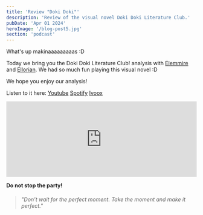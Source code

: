 ```yaml
---
title: 'Review "Doki Doki"'
description: 'Review of the visual novel Doki Doki Literature Club.'
pubDate: 'Apr 01 2024'
heroImage: '/blog-post5.jpg'
section: 'podcast'
---
```


What's up makinaaaaaaaaas :D

Today we bring you the Doki Doki Literature Club! analysis with <a href="https://www.instagram.com/elemmire1988?utm_source=qr&igsh=MWgwcm84ZmxwaDVmYQ%3D%3D" target="_blank">Elemmire</a> and <a href="https://www.ellorian.es" target="_blank">Ellorian</a>. We had so much fun playing this visual novel :D

We hope you enjoy our analysis!

Listen to it here:
<a href="https://www.youtube.com/watch?v=UC8MaZ3E30g" target="_blank">Youtube</a>
<a href="https://open.spotify.com/episode/1Rmxq8mva4I5iEPXSQUVGV?si=qJcFgt57Q7i_Ohp2uw7SKA" target="_blank">Spotify</a>
<a href="https://go.ivoox.com/rf/126787537" target="_blank">Ivoox</a>

<iframe src="https://www.ivoox.com/player_ej_126787537_6_1.html?c1=60739f" width="100%" height="200" frameborder="0" allowfullscreen="" scrolling="no" loading="lazy"></iframe>

**Do not stop the party!**

> ###### "Don’t wait for the perfect moment. Take the moment and make it perfect."

